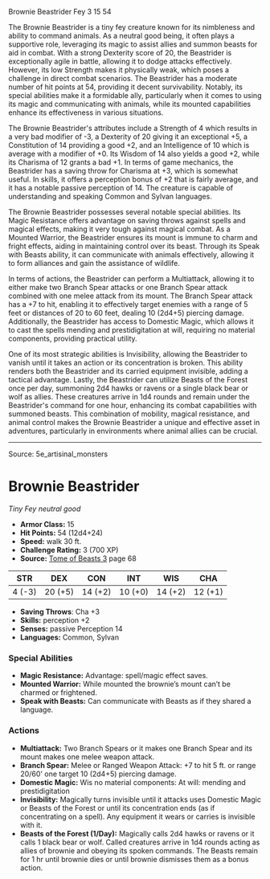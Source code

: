 <MonsterName/>Brownie Beastrider</MonsterName>
<CreatureType/>Fey</CreatureType>
<CR/>3</CR>
<AC/>15</AC>
<HP/>54</HP>
<summary>The Brownie Beastrider is a tiny fey creature known for its nimbleness and ability to command animals. As a neutral good being, it often plays a supportive role, leveraging its magic to assist allies and summon beasts for aid in combat. With a strong Dexterity score of 20, the Beastrider is exceptionally agile in battle, allowing it to dodge attacks effectively. However, its low Strength makes it physically weak, which poses a challenge in direct combat scenarios. The Beastrider has a moderate number of hit points at 54, providing it decent survivability. Notably, its special abilities make it a formidable ally, particularly when it comes to using its magic and communicating with animals, while its mounted capabilities enhance its effectiveness in various situations.</summary>

<detail>

The Brownie Beastrider's attributes include a Strength of 4 which results in a very bad modifier of -3, a Dexterity of 20 giving it an exceptional +5, a Constitution of 14 providing a good +2, and an Intelligence of 10 which is average with a modifier of +0. Its Wisdom of 14 also yields a good +2, while its Charisma of 12 grants a bad +1. In terms of game mechanics, the Beastrider has a saving throw for Charisma at +3, which is somewhat useful. In skills, it offers a perception bonus of +2 that is fairly average, and it has a notable passive perception of 14. The creature is capable of understanding and speaking Common and Sylvan languages.

The Brownie Beastrider possesses several notable special abilities. Its Magic Resistance offers advantage on saving throws against spells and magical effects, making it very tough against magical combat. As a Mounted Warrior, the Beastrider ensures its mount is immune to charm and fright effects, aiding in maintaining control over its beast. Through its Speak with Beasts ability, it can communicate with animals effectively, allowing it to form alliances and gain the assistance of wildlife.

In terms of actions, the Beastrider can perform a Multiattack, allowing it to either make two Branch Spear attacks or one Branch Spear attack combined with one melee attack from its mount. The Branch Spear attack has a +7 to hit, enabling it to effectively target enemies with a range of 5 feet or distances of 20 to 60 feet, dealing 10 (2d4+5) piercing damage. Additionally, the Beastrider has access to Domestic Magic, which allows it to cast the spells mending and prestidigitation at will, requiring no material components, providing practical utility. 

One of its most strategic abilities is Invisibility, allowing the Beastrider to vanish until it takes an action or its concentration is broken. This ability renders both the Beastrider and its carried equipment invisible, adding a tactical advantage. Lastly, the Beastrider can utilize Beasts of the Forest once per day, summoning 2d4 hawks or ravens or a single black bear or wolf as allies. These creatures arrive in 1d4 rounds and remain under the Beastrider's command for one hour, enhancing its combat capabilities with summoned beasts. This combination of mobility, magical resistance, and animal control makes the Brownie Beastrider a unique and effective asset in adventures, particularly in environments where animal allies can be crucial.</detail>



---

Source: 5e_artisinal_monsters

# Brownie Beastrider

*Tiny* *Fey* *neutral good*

- **Armor Class:** 15
- **Hit Points:** 54 (12d4+24)
- **Speed:** walk 30 ft.
- **Challenge Rating:** 3 (700 XP)
- **Source:** [Tome of Beasts 3](https://koboldpress.com/kpstore/product/tome-of-beasts-3-for-5th-edition/) page 68

| STR | DEX | CON | INT | WIS | CHA |
| --- | --- | --- | --- | --- | --- |
| 4 (-3) | 20 (+5) | 14 (+2) | 10 (+0) | 14 (+2) | 12 (+1) |

- **Saving Throws**: Cha +3
- **Skills:** perception +2
- **Senses:** passive Perception 14
- **Languages:** Common, Sylvan

### Special Abilities

- **Magic Resistance:** Advantage: spell/magic effect saves.
- **Mounted Warrior:** While mounted the brownie’s mount can’t be charmed or frightened.
- **Speak with Beasts:** Can communicate with Beasts as if they shared a language.

### Actions

- **Multiattack:** Two Branch Spears or it makes one Branch Spear and its mount makes one melee weapon attack.
- **Branch Spear:** Melee or Ranged Weapon Attack: +7 to hit 5 ft. or range 20/60' one target 10 (2d4+5) piercing damage.
- **Domestic Magic:** Wis no material components: At will: mending and prestidigitation
- **Invisibility:** Magically turns invisible until it attacks uses Domestic Magic or Beasts of the Forest or until its concentration ends (as if concentrating on a spell). Any equipment it wears or carries is invisible with it.
- **Beasts of the Forest (1/Day):** Magically calls 2d4 hawks or ravens or it calls 1 black bear or wolf. Called creatures arrive in 1d4 rounds acting as allies of brownie and obeying its spoken commands. The Beasts remain for 1 hr until brownie dies or until brownie dismisses them as a bonus action.




